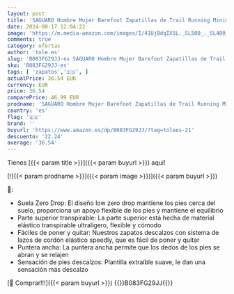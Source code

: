 ```yaml
---
layout: post
title: 'SAGUARO Hombre Mujer Barefoot Zapatillas de Trail Running Minimalistas Zapatillas de Deporte Fitness Zapatos Descalzos para Correr en Montaña Escarpines de Agua  Negro Tinta  43 EU'
date: 2024-08-17 12:04:22
image: 'https://m.media-amazon.com/images/I/41UjBdqIX5L._SL500_._SL400_.jpg'
comments: true
category: ofertas
author: 'tole.es'
slug: 'B083FG29JJ-es SAGUARO Hombre Mujer Barefoot Zapatillas de Trail Running...'
sku: 'B083FG29JJ-es'
tags: [ 'zapatos','🇪🇸', ]
actualPrice: 36.54 EUR
currency: EUR
price: 36.54
comparePrice: 46.99 EUR
prodname: 'SAGUARO Hombre Mujer Barefoot Zapatillas de Trail Running Minimalistas Zapatillas de Deporte Fitness Zapatos Descalzos para Correr en Montaña Escarpines de Agua  Negro Tinta  43 EU'
country: 'es'
flag: '🇪🇸'
brand: ''
buyurl: 'https://www.amazon.es/dp/B083FG29JJ/?tag=tolees-21'
descuento: '22.24'
average: '36.54'
---
```


Tienes [{{< param title >}}]({{< param buyurl >}}) aqui!

[![{{< param prodname >}}]({{< param image >}})]({{< param buyurl >}})

🔎:

- Suela Zero Drop: El diseño low zero drop mantiene los pies cerca del suelo, proporciona un apoyo flexible de los pies y mantiene el equilibrio
- Parte superior transpirable: La parte superior está hecha de material elástico transpirable ultraligero, flexible y cómodo
- Fáciles de poner y quitar: Nuestros zapatos descalzos con sistema de lazos de cordón elástico speedly, que es fácil de poner y quitar
- Puntera ancha: La puntera ancha permite que los dedos de los pies se abran y se relajen
- Sensación de pies descalzos: Plantilla extraíble suave, le dan una sensación más descalzo

[🛒 Comprar!!!]({{< param buyurl >}})
{{<world>}}B083FG29JJ{{</world>}}

